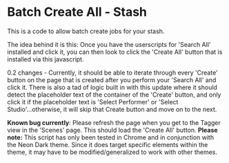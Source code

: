 # Batch Create All - Stash
This is a code to allow batch create jobs for your stash. 

The idea behind it is this: Once you have the userscripts for 'Search All' installed and click it, you can then look to click the 'Create All' button that is installed via this javascript. 

0.2 changes - Currently, it should be able to iterate through every 'Create' button on the page that is created after you perform your 'Search All' and click it. There is also a tad of logic built in with this update where it should detect the placeholder text
of the container of the 'Create' button, and only click it if the placeholder text is 'Select Performer' or 'Select Studio'...otherwise, it will skip that Create button and move on to the next.

**Known bug currently**: Please refresh the page when you get to the Tagger view in the 'Scenes' page. This should load the 'Create All' button.
**Please note:** This script has only been tested in Chrome and in conjunction with the Neon Dark theme. Since it does target specific elements within the theme, it may have to be modified/generalized to work with other themes.

